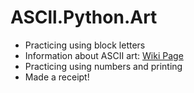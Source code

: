 # ASCll.Python.Art

* Practicing using block letters
* Information about ASCII art: [Wiki Page](["https://en.wikipedia.org/wiki/ASCII_art"])
* Practicing using numbers and printing 
* Made a receipt!

